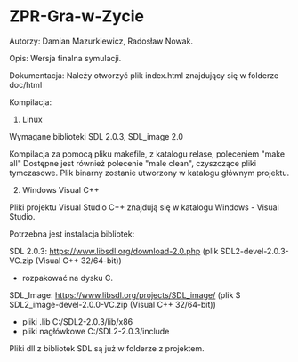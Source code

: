 # ZPR-Gra-w-Zycie

Autorzy: 
Damian Mazurkiewicz, Radosław Nowak.

Opis:
Wersja finalna symulacji.

Dokumentacja:
Należy otworzyć plik index.html znajdujący się w folderze doc/html

Kompilacja:

1) Linux

Wymagane biblioteki SDL 2.0.3, SDL_image 2.0

Kompilacja za pomocą pliku makefile, z katalogu relase, poleceniem "make all"
Dostępne jest również polecenie "male clean", czyszczące pliki tymczasowe.
Plik binarny zostanie utworzony w katalogu głównym projektu.

2) Windows Visual C++

Pliki projektu Visual Studio C++ znajdują się w katalogu Windows - Visual Studio.

Potrzebna jest instalacja bibliotek:

SDL 2.0.3: https://www.libsdl.org/download-2.0.php (plik SDL2-devel-2.0.3-VC.zip (Visual C++ 32/64-bit)) 
- rozpakować na dysku C.

SDL_Image: https://www.libsdl.org/projects/SDL_image/ (plik S SDL2_image-devel-2.0.0-VC.zip (Visual C++ 32/64-bit)) 
- pliki .lib C:/SDL2-2.0.3/lib/x86
- pliki nagłówkowe C:/SDL2-2.0.3/include
 
Pliki dll z bibliotek SDL są już w folderze z projektem.




